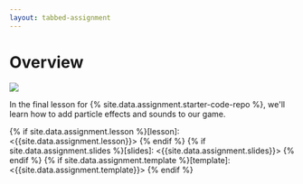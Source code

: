 ```yaml
---
layout: tabbed-assignment
---
```


# Overview

<img class="overview-image" src="https://connect-prd-cdn.unity.com/20190521/learn/images/0d1a0087-ed5a-4ec7-a215-5c42b6667a90_3_4_full.png">

In the final lesson for {% site.data.assignment.starter-code-repo %}, we'll learn how to add particle effects and sounds to our game.

<!-- Don't edit links here, change them in _data/assignment.yml instead, -->

{% if site.data.assignment.lesson   %}[lesson]: <{{site.data.assignment.lesson}}>     {% endif %}
{% if site.data.assignment.slides   %}[slides]:   <{{site.data.assignment.slides}}>   {% endif %}
{% if site.data.assignment.template %}[template]: <{{site.data.assignment.template}}> {% endif %}
